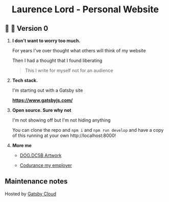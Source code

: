 <h1 align="center">
  Laurence Lord - Personal Website
</h1>

## 🚀 🌝 Version 0

1.  **I don't want to worry too much.**

    For years I've over thought what others will think of my website

    Then I had a thought that I found liberating

    > This I write for myself not for an audience

2.  **Tech stack.**

    I'm starting out with a Gatsby site

    **https://www.gatsbyjs.com/**

3.  **Open source. Sure why not**

    I'm not showing off but I'm not hiding anything

    You can clone the repo and `npm i` and `npm run develop` and have a copy of this running at your own http://localhost:8000!

4.  **More me**

    - [DOG.DC5B Artwork](https://www.instagram.com/dog.dc5b/)

    - [Codurance my employer](https://www.codurance.com)

## Maintenance notes

Hosted by [Gatsby Cloud](https://www.gatsbyjs.com/dashboard)
